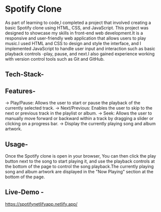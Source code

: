 # Spotify Clone

As part of learning to code,I completed a project that involved creating a basic Spotify clone using HTML, CSS, and JavaScript. This project was designed to showcase my skills in front-end web development.It is a responsive and user-friendly web application that allows users to play music.I used HTML and CSS to design and style the interface, and I implemented JavaScript to handle user input and interaction such as basic playback controls -play, pause, and next.I also gained experience working with version control tools such as Git and GitHub.

## Tech-Stack-

## Features-

-> Play/Pause: Allows the user to start or pause the playback of the currently selected track.
-> Next/Previous: Enables the user to skip to the next or previous track in the playlist or album.
-> Seek: Allows the user to manually move forward or backward within a track by dragging a slider or clicking on a progress bar.
-> Display the currently playing song and album artwork.

## Usage-
Once the Spotify clone is open in your browser, You can then click the play button next to the song to start playing it, and use the playback controls at the bottom of the page to control the song playback.The currently playing song and album artwork are displayed in the "Now Playing" section at the bottom of the page.

## Live-Demo -

https://spotifynetlifyapp.netlify.app/
